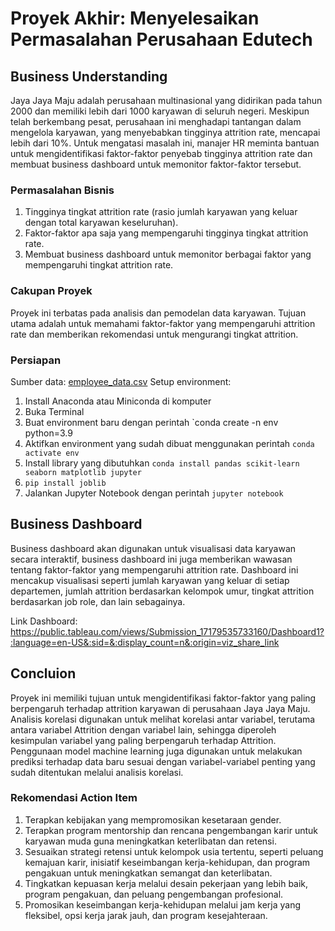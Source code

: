 # Proyek Akhir: Menyelesaikan Permasalahan Perusahaan Edutech

## Business Understanding
Jaya Jaya Maju adalah perusahaan multinasional yang didirikan pada tahun 2000 dan memiliki lebih dari 1000 karyawan di seluruh negeri. Meskipun telah berkembang pesat, perusahaan ini menghadapi tantangan dalam mengelola karyawan, yang menyebabkan tingginya attrition rate, mencapai lebih dari 10%. Untuk mengatasi masalah ini, manajer HR meminta bantuan untuk mengidentifikasi faktor-faktor penyebab tingginya attrition rate dan membuat business dashboard untuk memonitor faktor-faktor tersebut.

### Permasalahan Bisnis
1. Tingginya tingkat attrition rate (rasio jumlah karyawan yang keluar dengan total karyawan keseluruhan).
2. Faktor-faktor apa saja yang mempengaruhi tingginya tingkat attrition rate.
3. Membuat business dashboard untuk memonitor berbagai faktor yang mempengaruhi tingkat attrition rate.
   
### Cakupan Proyek
  Proyek ini terbatas pada analisis dan pemodelan data karyawan. Tujuan utama adalah untuk memahami faktor-faktor yang mempengaruhi attrition rate dan memberikan rekomendasi untuk mengurangi tingkat attrition.
  
### Persiapan
Sumber data: [employee_data.csv](https://github.com/dicodingacademy/dicoding_dataset/blob/main/employee/employee_data.csv)
Setup environment:
1. Install Anaconda atau Miniconda di komputer
2. Buka Terminal
3. Buat environment baru dengan perintah `conda create -n env python=3.9
4. Aktifkan environment yang sudah dibuat menggunakan perintah `conda activate env`
5. Install library yang dibutuhkan `conda install pandas scikit-learn seaborn matplotlib jupyter`
6. `pip install joblib`
7. Jalankan Jupyter Notebook dengan perintah `jupyter notebook`
   
## Business Dashboard
Business dashboard akan digunakan untuk visualisasi data karyawan secara interaktif, business dashboard ini juga memberikan wawasan tentang faktor-faktor yang mempengaruhi attrition rate. Dashboard ini mencakup visualisasi seperti jumlah karyawan yang keluar di setiap departemen, jumlah attrition berdasarkan kelompok umur, tingkat attrition berdasarkan job role, dan lain sebagainya.

Link Dashboard:
https://public.tableau.com/views/Submission_17179535733160/Dashboard1?:language=en-US&:sid=&:display_count=n&:origin=viz_share_link

## Concluion
Proyek ini memiliki tujuan untuk mengidentifikasi faktor-faktor yang paling berpengaruh terhadap attrition karyawan di perusahaan Jaya Jaya Maju. Analisis korelasi digunakan untuk melihat korelasi antar variabel, terutama antara variabel Attrition dengan variabel lain, sehingga diperoleh kesimpulan variabel yang paling berpengaruh terhadap Attrition. Penggunaan model machine learning juga digunakan untuk melakukan prediksi terhadap data baru sesuai dengan variabel-variabel penting yang sudah ditentukan melalui analisis korelasi.

### Rekomendasi Action Item
1. Terapkan kebijakan yang mempromosikan kesetaraan gender.
2. Terapkan program mentorship dan rencana pengembangan karir untuk karyawan muda guna meningkatkan keterlibatan dan retensi.
3. Sesuaikan strategi retensi untuk kelompok usia tertentu, seperti peluang kemajuan karir, inisiatif keseimbangan kerja-kehidupan, dan program pengakuan untuk meningkatkan semangat dan keterlibatan.
4. Tingkatkan kepuasan kerja melalui desain pekerjaan yang lebih baik, program pengakuan, dan peluang pengembangan profesional.
5. Promosikan keseimbangan kerja-kehidupan melalui jam kerja yang fleksibel, opsi kerja jarak jauh, dan program kesejahteraan.
